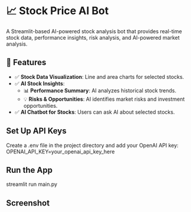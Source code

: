# 📈 Stock Price AI Bot

A Streamlit-based AI-powered stock analysis bot that provides real-time stock data, performance insights, risk analysis, and AI-powered market analysis.

## 🚀 Features
- ✅ **Stock Data Visualization**: Line and area charts for selected stocks.
- ✅ **AI Stock Insights**:
  - 📊 **Performance Summary**: AI analyzes historical stock trends.
  - 💡 **Risks & Opportunities**: AI identifies market risks and investment opportunities.
- ✅ **AI Chatbot for Stocks**: Users can ask AI about selected stocks.

## Set Up API Keys

Create a .env file in the project directory and add your OpenAI API key:
OPENAI_API_KEY=your_openai_api_key_here

## Run the App

streamlit run main.py

## Screenshot 
